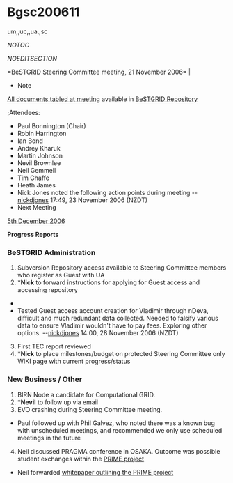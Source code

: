 # Bgsc200611

um,,uc,,ua,,sc

_*NOTOC*_

_*NOEDITSECTION*_

=BeSTGRID Steering Committee meeting, 21 November 2006= |

- Note

[All documents tabled at meeting](https://support.csi.ac.nz/svn/bestgrid/community/sc/20061121/) available in [BeSTGRID Repository](https://support.csi.ac.nz/svn/bestgrid/)

;Attendees:
- Paul Bonnington (Chair)
- Robin Harrington
- Ian Bond
- Andrey Kharuk
- Martin Johnson
- Nevil Brownlee
- Neil Gemmell
- Tim Chaffe
- Heath James
- Nick Jones noted the following action points during meeting --[nickdjones](https://reannz.atlassian.net/wiki/404?key%3Dbestgrid.org%3Bsearch%3Fq%3DUser__Nickdjones) 17:49, 23 November 2006 (NZDT)
- Next Meeting

[5th December 2006](/wiki/spaces/BeSTGRID/pages/3818228766)

**Progress Reports**


### BeSTGRID Administration

1. Subversion Repository access available to Steering Committee members who register as Guest with UA
2. ***Nick** to forward instructions for applying for Guest access and accessing repository
	
- 
- Tested Guest access account creation for Vladimir through nDeva, difficult and much redundant data collected. Needed to falsify various data to ensure Vladimir wouldn't have to pay fees. Exploring other options. --[nickdjones](https://reannz.atlassian.net/wiki/404?key%3Dbestgrid.org%3Bsearch%3Fq%3DUser__Nickdjones) 14:00, 28 November 2006 (NZDT)
3. First TEC report reviewed
4. ***Nick** to place milestones/budget on protected Steering Committee only WIKI page with current progress/status

### New Business / Other

1. BIRN Node a candidate for Computational GRID.
2. ***Nevil** to follow up via email
3. EVO crashing during Steering Committee meeting.
	
- Paul followed up with Phil Galvez, who noted there was a known bug with unscheduled meetings, and recommended we only use scheduled meetings in the future
4. Neil discussed PRAGMA conference in OSAKA. Outcome was possible student exchanges within the [PRIME project](http://prime.ucsd.edu/)
	
- Neil forwarded [whitepaper outlining the PRIME project](https://support.e-learnings.co.nz/svn/bestgrid/sc/20061121/White%20Paper%20Final%20v10Aug06.doc)
